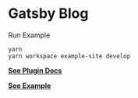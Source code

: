 # Gatsby Blog

Run Example

```shell
yarn
yarn workspace example-site develop
```

**[See Plugin Docs](https://github.com/franklintarter/gatsby-plugin-seo/tree/master/gatsby-plugin-seo)**

**[See Example](https://github.com/franklintarter/gatsby-plugin-seo/tree/master/example-site)**
